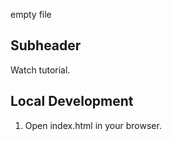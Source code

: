 empty file

## Subheader

Watch tutorial.

## Local Development

1. Open index.html in your browser.